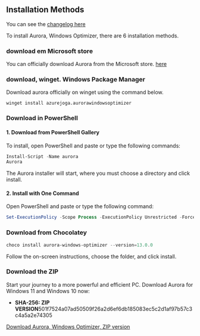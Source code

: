 ## Installation Methods

You can see the [changelog here](https://github.com/azurejoga/Aurora-Windows-Optimizer/blob/aurora/changelog.md)

To install Aurora, Windows Optimizer, there are 6 installation methods.


### download em Microsoft store
You can officially download Aurora from the Microsoft store.
[here](https://apps.microsoft.com/detail/xp8m0w4jc5jhg9?hl=ko-KR&gl=KR)


### download, winget. Windows Package Manager
Download aurora officially on winget using the command below.

```winget
winget install azurejoga.aurorawindowsoptimizer
```


### Download in PowerShell

#### 1. Download from PowerShell Gallery

To install, open PowerShell and paste or type the following commands:

```powershell
Install-Script -Name aurora
Aurora
```

The Aurora installer will start, where you must choose a directory and click install.

#### 2. Install with One Command

Open PowerShell and paste or type the following command:

```powershell
Set-ExecutionPolicy -Scope Process -ExecutionPolicy Unrestricted -Force; Invoke-Expression (Invoke-WebRequest -Uri "https://github.com/azurejoga/Aurora-Windows-Optimizer/raw/aurora/installer.ps1" -UseBasicParsing).Content
```

### Download from Chocolatey

```powershell
choco install aurora-windows-optimizer --version=13.0.0
```

Follow the on-screen instructions, choose the folder, and click install.

### Download the ZIP

Start your journey to a more powerful and efficient PC. Download Aurora for Windows 11 and Windows 10 now:

- **SHA-256: ZIP VERSION**501f7524a07ad50509f26a2d6ef6db185083ec5c2d1af97b57c3c4a5a2e74305

[Download Aurora, Windows Optimizer, ZIP version](https://github.com/azurejoga/Aurora-Windows-Optimizer/releases/download/aurora16/aurora-windows-optimizer.zip)
